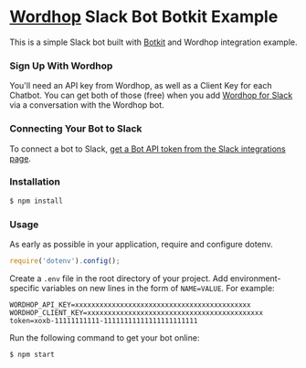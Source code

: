 # [Wordhop](https://www.wordhop.io) Slack Bot Botkit Example

This is a simple Slack bot built with [Botkit](https://github.com/howdyai/botkit) and Wordhop integration example.

### Sign Up With Wordhop

You'll need an API key from Wordhop, as well as a Client Key for each Chatbot.  You can get both of those (free) when you add [Wordhop for Slack](https://slack.com/oauth/authorize?scope=users:read,users:read.email,commands,chat:write:bot,channels:read,channels:write,bot&client_id=23850726983.39760486257) via a conversation with the Wordhop bot. 

### Connecting Your Bot to Slack

To connect a bot to Slack, [get a Bot API token from the Slack integrations page](https://my.slack.com/services/new/bot).

### Installation

```bash
$ npm install
```

### Usage

As early as possible in your application, require and configure dotenv.

```javascript
require('dotenv').config();
```

Create a `.env` file in the root directory of your project. Add
environment-specific variables on new lines in the form of `NAME=VALUE`.
For example:

```
WORDHOP_API_KEY=xxxxxxxxxxxxxxxxxxxxxxxxxxxxxxxxxxxxxxxxxxx
WORDHOP_CLIENT_KEY=xxxxxxxxxxxxxxxxxxxxxxxxxxxxxxxxxxxxxxxxxxx
token=xoxb-11111111111-11111111111111111111111
```
Run the following command to get your bot online:

```bash
$ npm start
```